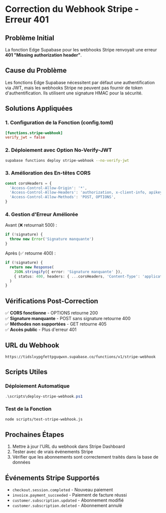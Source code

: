 # Correction du Webhook Stripe - Erreur 401

## Problème Initial
La fonction Edge Supabase pour les webhooks Stripe renvoyait une erreur **401 "Missing authorization header"**.

## Cause du Problème
Les fonctions Edge Supabase nécessitent par défaut une authentification via JWT, mais les webhooks Stripe ne peuvent pas fournir de token d'authentification. Ils utilisent une signature HMAC pour la sécurité.

## Solutions Appliquées

### 1. Configuration de la Fonction (config.toml)
```toml
[functions.stripe-webhook]
verify_jwt = false
```

### 2. Déploiement avec Option No-Verify-JWT
```bash
supabase functions deploy stripe-webhook --no-verify-jwt
```

### 3. Amélioration des En-têtes CORS
```typescript
const corsHeaders = {
  'Access-Control-Allow-Origin': '*',
  'Access-Control-Allow-Headers': 'authorization, x-client-info, apikey, content-type, stripe-signature',
  'Access-Control-Allow-Methods': 'POST, OPTIONS',
}
```

### 4. Gestion d'Erreur Améliorée
Avant (❌ retournait 500) :
```typescript
if (!signature) {
  throw new Error('Signature manquante')
}
```

Après (✅ retourne 400) :
```typescript
if (!signature) {
  return new Response(
    JSON.stringify({ error: 'Signature manquante' }),
    { status: 400, headers: { ...corsHeaders, 'Content-Type': 'application/json' } }
  )
}
```

## Vérifications Post-Correction

✅ **CORS fonctionne** - OPTIONS retourne 200  
✅ **Signature manquante** - POST sans signature retourne 400  
✅ **Méthodes non supportées** - GET retourne 405  
✅ **Accès public** - Plus d'erreur 401

## URL du Webhook
```
https://tidslxypgfettpguqwxn.supabase.co/functions/v1/stripe-webhook
```

## Scripts Utiles

### Déploiement Automatique
```powershell
.\scripts\deploy-stripe-webhook.ps1
```

### Test de la Fonction
```bash
node scripts/test-stripe-webhook.js
```

## Prochaines Étapes
1. Mettre à jour l'URL du webhook dans Stripe Dashboard
2. Tester avec de vrais événements Stripe
3. Vérifier que les abonnements sont correctement traités dans la base de données

## Événements Stripe Supportés
- `checkout.session.completed` - Nouveau paiement
- `invoice.payment_succeeded` - Paiement de facture réussi  
- `customer.subscription.updated` - Abonnement modifié
- `customer.subscription.deleted` - Abonnement annulé
